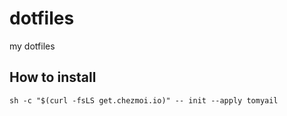 # dotfiles
my dotfiles

## How to install

`sh -c "$(curl -fsLS get.chezmoi.io)" -- init --apply tomyail`

## 
